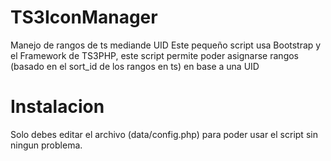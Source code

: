 # TS3IconManager
Manejo de rangos de ts mediande UID
Este pequeño script usa Bootstrap y el Framework de TS3PHP, este script permite poder asignarse rangos (basado en el sort_id de los rangos en ts) en base a una UID 

# Instalacion
Solo debes editar el archivo (data/config.php) para poder usar el script sin ningun problema.


